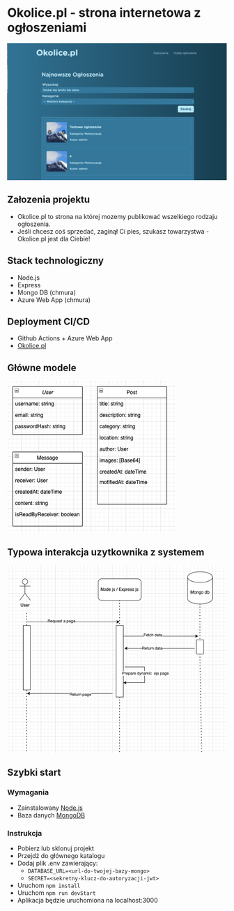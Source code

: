# Okolice.pl - strona internetowa z ogłoszeniami

![strona glowna](public/images/strona-glowna.png)


## Załozenia projektu

* Okolice.pl to strona na której mozemy publikować wszelkiego rodzaju ogłoszenia. 
* Jeśli chcesz coś sprzedać, zaginął Ci pies, szukasz towarzystwa - Okolice.pl jest dla Ciebie!

## Stack technologiczny

* Node.js
* Express
* Mongo DB (chmura)
* Azure Web App (chmura)

## Deployment CI/CD

* Github Actions + Azure Web App
* [Okolice.pl](https://okolicepl.azurewebsites.net/)

## Główne modele
![diagram klas](public/images/diagram-klas.png)

## Typowa interakcja uzytkownika z systemem
![diagram interakcji](public/images/diagram-typowej-interakcji.png)

## Szybki start

### Wymagania
* Zainstalowany [Node.js](https://nodejs.org/en)
* Baza danych [MongoDB](https://www.mongodb.com/products/self-managed/community-edition)

### Instrukcja
* Pobierz lub sklonuj projekt
* Przejdź do głównego katalogu
* Dodaj plik .env zawierający:
    * `DATABASE_URL=<url-do-twojej-bazy-mongo>`
    * `SECRET=<sekretny-klucz-do-autoryzacji-jwt>`
* Uruchom `npm install`
* Uruchom `npm run devStart`
* Aplikacja będzie uruchomiona na localhost:3000